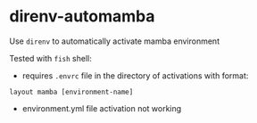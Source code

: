 # direnv-automamba

Use `direnv` to automatically activate mamba environment

Tested with `fish` shell:
* requires `.envrc` file in the directory of activations with format:<br>
```
layout mamba [environment-name]
```
* environment.yml file activation not working